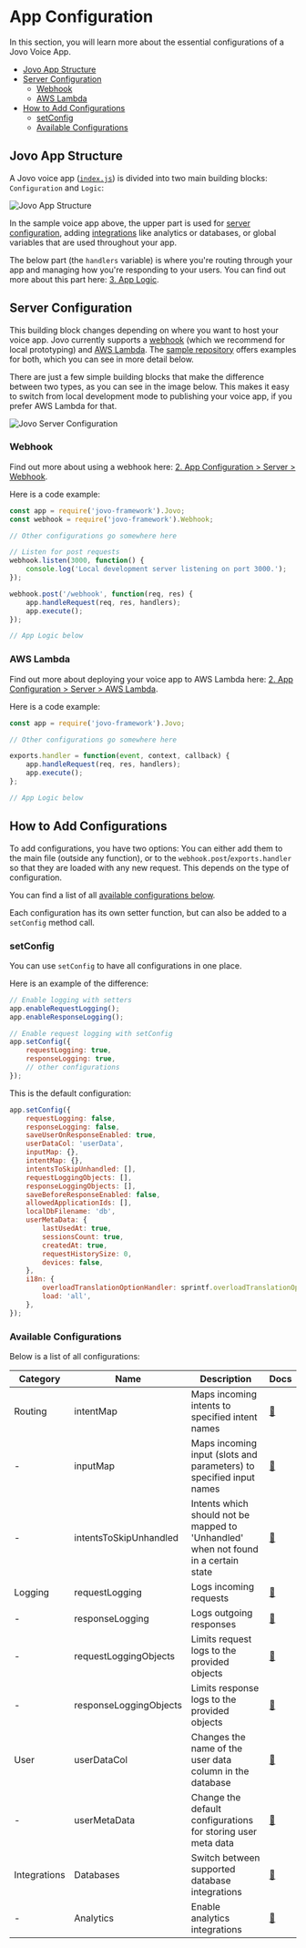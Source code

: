 # App Configuration

In this section, you will learn more about the essential configurations of a Jovo Voice App.

* [Jovo App Structure](#jovo-app-structure)
* [Server Configuration](#server-configuration)
  * [Webhook](#webhook)
  * [AWS Lambda](#aws-lambda)
* [How to Add Configurations](#how-to-add-configurations)
  * [setConfig](#setconfig)
  * [Available Configurations](#available-configurations)


## Jovo App Structure
A Jovo voice app ([`index.js`](https://github.com/jovotech/jovo-sample-voice-app-nodejs/blob/master/index.js)) is divided into two main building blocks: `Configuration` and `Logic`:

![Jovo App Structure](https://www.jovo.tech/img/docs/jovo-architecture.jpg)

In the sample voice app above, the upper part is used for [server configuration](#server-configuration), adding [integrations](ttps://github.com/jovotech/jovo-framework-nodejs/tree/master/docs/06_integrations) like analytics or databases, or global variables that are used throughout your app.

The below part (the `handlers` variable) is where you're routing through your app and managing how you're responding to your users. You can find out more about this part here: [3. App Logic](ttps://github.com/jovotech/jovo-framework-nodejs/tree/master/docs/03_app-logic).


## Server Configuration

This building block changes depending on where you want to host your voice app. Jovo currently supports a [webhook](#webhook) (which we recommend for local prototyping) and [AWS Lambda](#aws-lambda). The [sample repository](https://github.com/jovotech/jovo-sample-voice-app-nodejs) offers examples for both, which you can see in more detail below.

There are just a few simple building blocks that make the difference between two types, as you can see in the image below. This makes it easy to switch from local development mode to publishing your voice app, if you prefer AWS Lambda for that.

![Jovo Server Configuration](https://www.jovo.tech/img/docs/building-a-voice-app/webhook-lambda-differences.jpg)


### Webhook

Find out more about using a webhook here: [2. App Configuration > Server > Webhook](https://github.com/jovotech/jovo-framework-nodejs/tree/master/docs/02_app-configuration/server/webhook.md).

Here is a code example:

```javascript
const app = require('jovo-framework').Jovo;
const webhook = require('jovo-framework').Webhook;

// Other configurations go somewhere here

// Listen for post requests
webhook.listen(3000, function() {
    console.log('Local development server listening on port 3000.');
});

webhook.post('/webhook', function(req, res) {
    app.handleRequest(req, res, handlers);
    app.execute();
});

// App Logic below
```


### AWS Lambda

Find out more about deploying your voice app to AWS Lambda here: [2. App Configuration > Server > AWS Lambda](https://github.com/jovotech/jovo-framework-nodejs/tree/master/docs/02_app-configuration/server/aws-lambda.md).

Here is a code example:

```javascript
const app = require('jovo-framework').Jovo;

// Other configurations go somewhere here

exports.handler = function(event, context, callback) {
    app.handleRequest(req, res, handlers);
    app.execute();
};

// App Logic below
```



## How to Add Configurations

To add configurations, you have two options: You can either add them to the main file (outside any function), or to the `webhook.post`/`exports.handler` so that they are loaded with any new request. This depends on the type of configuration.

You can find a list of all [available configurations below](#available-configurations).

Each configuration has its own setter function, but can also be added to a `setConfig` method call.


### setConfig

You can use `setConfig` to have all configurations in one place.

Here is an example of the difference:

```javascript
// Enable logging with setters
app.enableRequestLogging();
app.enableResponseLogging();

// Enable request logging with setConfig
app.setConfig({
    requestLogging: true,
    responseLogging: true,
    // other configurations
});
```

This is the default configuration:

```javascript
app.setConfig({
    requestLogging: false,
    responseLogging: false,
    saveUserOnResponseEnabled: true,
    userDataCol: 'userData',
    inputMap: {},
    intentMap: {},
    intentsToSkipUnhandled: [],
    requestLoggingObjects: [],
    responseLoggingObjects: [],
    saveBeforeResponseEnabled: false,
    allowedApplicationIds: [],
    localDbFilename: 'db',
    userMetaData: {
        lastUsedAt: true,
        sessionsCount: true,
        createdAt: true,
        requestHistorySize: 0,
        devices: false,
    },
    i18n: {
        overloadTranslationOptionHandler: sprintf.overloadTranslationOptionHandler,
        load: 'all',
    },
});

```


### Available Configurations

Below is a list of all configurations:

Category | Name | Description | Docs
------------ | ------------- | ------------- | -------------
Routing | intentMap | Maps incoming intents to specified intent names | [📝]()
- | inputMap | Maps incoming input (slots and parameters) to specified input names | [📝]()
- | intentsToSkipUnhandled | Intents which should not be mapped to 'Unhandled' when not found in a certain state | [📝]()
Logging | requestLogging | Logs incoming requests | [📝]()
- | responseLogging | Logs outgoing responses | [📝]()
- | requestLoggingObjects | Limits request logs to the provided objects | [📝]()
- | responseLoggingObjects | Limits response logs to the provided objects | [📝]()
User | userDataCol | Changes the name of the user data column in the database | [📝]()
- | userMetaData | Change the default configurations for storing user meta data | [📝]()
Integrations | Databases | Switch between supported database integrations | [📝]()
- | Analytics | Enable analytics integrations | [📝]()
